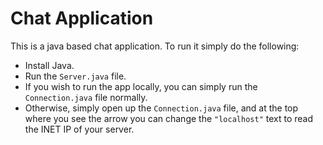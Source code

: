 # Chat Application

This is a java based chat application. To run it simply do the following:
* Install Java.
* Run the `Server.java` file.
* If you wish to run the app locally, you can simply run the `Connection.java` file normally.
* Otherwise, simply open up the `Connection.java` file, and at the top where you see the arrow you can change the `"localhost"` text to read the INET IP of your server.
